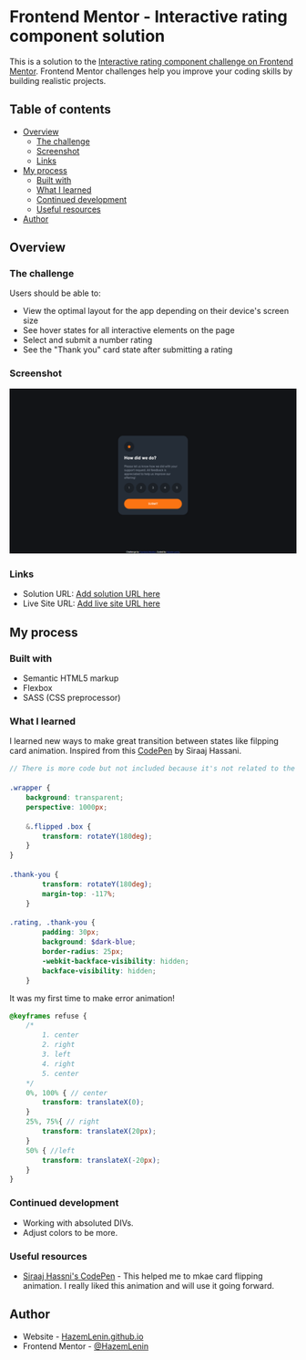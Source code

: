 # Frontend Mentor - Interactive rating component solution

This is a solution to the [Interactive rating component challenge on Frontend Mentor](https://www.frontendmentor.io/challenges/interactive-rating-component-koxpeBUmI). Frontend Mentor challenges help you improve your coding skills by building realistic projects. 

## Table of contents

- [Overview](#overview)
  - [The challenge](#the-challenge)
  - [Screenshot](#screenshot)
  - [Links](#links)
- [My process](#my-process)
  - [Built with](#built-with)
  - [What I learned](#what-i-learned)
  - [Continued development](#continued-development)
  - [Useful resources](#useful-resources)
- [Author](#author)

## Overview

### The challenge

Users should be able to:

- View the optimal layout for the app depending on their device's screen size
- See hover states for all interactive elements on the page
- Select and submit a number rating
- See the "Thank you" card state after submitting a rating

### Screenshot

![](./screenshots/rating.png)

### Links

- Solution URL: [Add solution URL here](https://your-solution-url.com)
- Live Site URL: [Add live site URL here](https://your-live-site-url.com)

## My process

### Built with

- Semantic HTML5 markup
- Flexbox
- SASS (CSS preprocessor)

### What I learned

I learned new ways to make great transition between states like filpping card animation.
Inspired from this [CodePen](https://codepen.io/SiraajHassni/pen/oNodqrO) by Siraaj Hassani.
```scss
// There is more code but not included because it's not related to the animation.

.wrapper {
    background: transparent;
    perspective: 1000px;

    &.flipped .box {
        transform: rotateY(180deg);
    }
}

.thank-you {
        transform: rotateY(180deg);
        margin-top: -117%;
    }

.rating, .thank-you {
        padding: 30px;
        background: $dark-blue;
        border-radius: 25px;
        -webkit-backface-visibility: hidden;
        backface-visibility: hidden;
    }


```

It was my first time to make error animation!
```scss
@keyframes refuse {
    /*
        1. center
        2. right
        3. left
        4. right
        5. center
    */
    0%, 100% { // center
        transform: translateX(0);
    }
    25%, 75%{ // right
        transform: translateX(20px);
    }
    50% { //left
        transform: translateX(-20px);
    }
}
```

### Continued development

- Working with absoluted DIVs.
- Adjust colors to be more.

### Useful resources

- [Siraaj Hassni's CodePen](https://codepen.io/SiraajHassni/pen/oNodqrO) - This helped me to mkae card flipping animation. I really liked this animation and will use it going forward.

## Author

- Website - [HazemLenin.github.io](https://HazemLenin.github.io)
- Frontend Mentor - [@HazemLenin](https://www.frontendmentor.io/profile/HazemLenin)